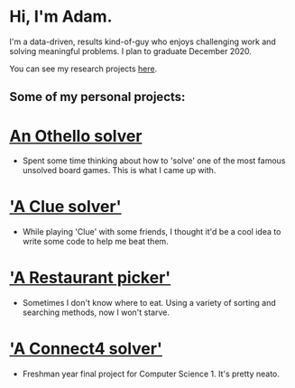 # Hi, I'm Adam. 

I'm a data-driven, results kind-of-guy who enjoys challenging work and solving meaningful problems. I plan to graduate December 2020.

You can see my research projects [here](https://adamrbehrman.github.io/research-projects).


## Some of my personal projects:
# [An Othello solver](https://github.com/adamrbehrman/OthelloSolver)
- Spent some time thinking about how to 'solve' one of the most famous unsolved board games. This is what I came up with.
# ['A Clue solver'](https://github.com/adamrbehrman/ClueSolver)
- While playing 'Clue' with some friends, I thought it'd be a cool idea to write some code to help me beat them.
# ['A Restaurant picker'](https://github.com/adamrbehrman/Restaurant-Picker)
- Sometimes I don't know where to eat. Using a variety of sorting and searching methods, now I won't starve.
# ['A Connect4 solver'](https://github.com/adamrbehrman/Connect4Solver)
- Freshman year final project for Computer Science 1. It's pretty neato.
